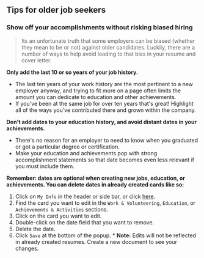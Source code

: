 ## Tips for older job seekers

### Show off your accomplishments without risking biased hiring

> Its an unfortunate truth that some employers can be biased (whether they mean to be or not) against older candidates. Luckily, there are a number of ways to help avoid leading to that bias in your resume and cover letter.

**Only add the last 10 or so years of your job history.**
  * The last ten years of your work history are the most pertinent to a new employer anyway, and trying to fit more on a page often limits the amount you can dedicate to education and other achievements.
  * If you've been at the same job for over ten years that's great! Highlight all of the ways you've contributed there and grown within the company.

**Don't add dates to your education history, and avoid distant dates in your achievements.**
  * There's no reason for an employer to need to know when you graduated or got a particular degree or certification.
  * Make your education and achievements pop with strong accomplishment statements so that date becomes even less relevant if you must include them.

**Remember: dates are optional when creating new jobs, education, or achievements. You can delete dates in already created cards like so:**
  1. Click on `My Info` in the header or side bar, or click [here](https://savviest.com/app/events).
  2. Find the card you want to edit in the `Work & Volunteering`, `Education`, or `Achievements & Activities` sections.
  3. Click on the card you want to edit.
  4. Double-click on the date field that you want to remove.
  5. Delete the date.
  6. Click `Save` at the bottom of the popup.
    * **Note:** Edits will not be reflected in already created resumes. Create a new document to see your changes.
